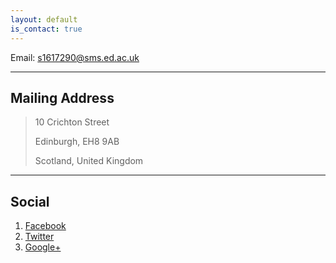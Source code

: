 ```yaml
---
layout: default
is_contact: true
---
```


Email: [s1617290@sms.ed.ac.uk](mailto:s1617290@sms.ed.ac.uk)

---

## Mailing Address

> 10 Crichton Street
> 
> Edinburgh, EH8 9AB
>
> Scotland, United Kingdom
> 
---

## Social

1. [Facebook](#)
2. [Twitter](#)
3. [Google+](#)
